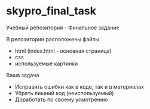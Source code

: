 # skypro_final_task
Учебный репозиторий - Финальное задание

В репозитории расположены файлы 
- html (index.html - основная страница)
- css
- используемые картинки

Ваша задача
- Исправить ошибки как в коде, так и в материалах
- Убрать лишний код (неиспользуемый)
- Доработать по своему усмотрению